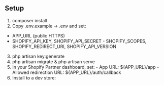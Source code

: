 ## Setup 

1. composer install 
2. Copy .env.example 
→ .env and set: 
  - APP_URL (public HTTPS) 
  - SHOPIFY_API_KEY, SHOPIFY_API_SECRET - SHOPIFY_SCOPES, SHOPIFY_REDIRECT_URI, SHOPIFY_API_VERSION 
3. php artisan key:generate 
4. php artisan migrate & php artisan serve
5. In your Shopify Partner dashboard, set: - App URL: ${APP_URL}/app - Allowed redirection URL: ${APP_URL}/auth/callback 
6. Install to a dev store:
